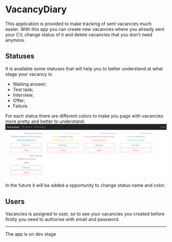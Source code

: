 # VacancyDiary
This application is provided to make tracking of sent
vacancies much easier. With this app you can create new vacancies
where you already sent your CV, change status of it and delete
vacancies that you don't need anymore.
## Statuses
It is available some statuses that will help you to better understand
at what stage your vacancy is:
- Waiting answer;
- Test task;
- Interview;
- Offer;
- Failure.

For each status there are different colors to make you page with
vacancies more pretty and better to understand:
![Main page](public/main-page.png)

In the future it will be added a opportunity to change status
name and color.
## Users
Vacancies is assigned to user, so to see your vacancies you created
before firstly you need to authorise with email and password.
<hr>
The app is on dev stage
